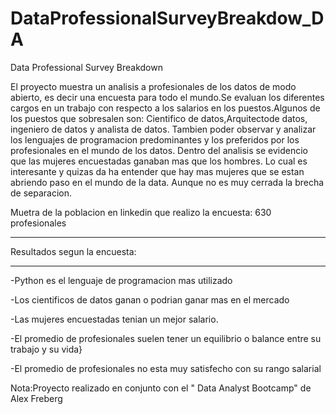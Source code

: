 # DataProfessionalSurveyBreakdow_DA
Data Professional Survey Breakdown

El proyecto muestra un analisis a profesionales de los datos de modo abierto, es decir una encuesta para todo el mundo.Se evaluan los diferentes cargos en un trabajo con respecto a los salarios en los puestos.Algunos de los puestos que sobresalen son: Cientifico de datos,Arquitectode datos, ingeniero de datos y analista de datos.
Tambien poder observar y analizar los lenguajes de programacion predominantes y los preferidos por los profesionales en el mundo de los datos.
Dentro del analisis se evidencio que las mujeres encuestadas ganaban mas que los hombres. Lo cual es interesante y quizas da ha entender que hay mas mujeres que se estan abriendo paso en el mundo de la data. Aunque no es muy cerrada la brecha de separacion.


Muetra de la poblacion en linkedin que realizo la encuesta: 630 profesionales
<hr size="1px" color="black" />

Resultados segun la encuesta:
<hr size="1px" color="black" />
-Python es el lenguaje de programacion mas utilizado

-Los cientificos de datos ganan o podrian ganar mas en el mercado

-Las mujeres encuestadas tenian un mejor salario.

-El promedio de profesionales suelen tener un equilibrio o balance entre su trabajo y su vida}

-El promedio de profesionales no esta muy satisfecho con su rango salarial

Nota:Proyecto realizado en conjunto con el " Data Analyst Bootcamp" de Alex Freberg
